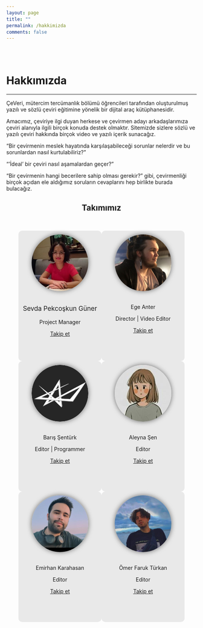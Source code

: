 ```yaml
---
layout: page
title: ""
permalink: /hakkimizda
comments: false
---
```

<link rel="stylesheet" href="https://cdnjs.cloudflare.com/ajax/libs/font-awesome/4.7.0/css/font-awesome.min.css">

<br><br>

# Hakkımızda

---

ÇeVeri, mütercim tercümanlık bölümü öğrencileri tarafından oluşturulmuş yazılı ve sözlü çeviri eğitimine yönelik bir dijital araç kütüphanesidir. 

Amacımız, çeviriye ilgi duyan herkese ve çevirmen adayı arkadaşlarımıza çeviri alanıyla ilgili birçok konuda destek olmaktır. Sitemizde sizlere sözlü ve yazılı çeviri hakkında birçok video ve yazılı içerik sunacağız.

“Bir çevirmenin meslek hayatında karşılaşabileceği sorunlar nelerdir ve bu sorunlardan nasıl kurtulabiliriz?”

“’İdeal’ bir çeviri nasıl aşamalardan geçer?”

“Bir çevirmenin hangi becerilere sahip olması gerekir?” gibi, çevirmenliği birçok açıdan ele aldığımız soruların cevaplarını hep birlikte burada bulacağız.
<h2 style="text-align:center">Takımımız</h2>
<br>
<style>
.flex-grid {
	display: flex;
	flex-wrap: wrap;
	justify-content: center;
}

.flex-grid-item {
	height: 335px;
	width: 0px;
	flex-shrink: 0;
	flex-basis: 33.3333%;
	flex-basis: 220px;
	flex-direction: row;
	display: flex;
	align-items: center;
	justify-content: center;
	
}
</style>

<div class="flex-grid">
<!-- Profil kartı -->
	<div class="flex-grid-item">
		<div style="width:200px;background: #e9e9e9;padding: 10px;border-radius: 10px;text-align-last:center;height:325px;">
			<img style="border-radius:50%;box-shadow: 0 0 13px 0px #0000008c;" src="assets/images/sevda_hoca.jfif" height="150px">
			<div style ="height:1rem"></div>
			<p style="text-align: center;font-size:17px"> Sevda Pekcoşkun Güner </p>
			<p style="text-align: center">Project Manager</p>
			<a target="_blank" href="https://www.linkedin.com/in/sevda-pekcoşkun-güner-b4093582/" class="btn follow" style=" width: -webkit-fill-available; ">Takip et</a>
		</div>
	</div>
<!-- Profil kartı -->
	<div class="flex-grid-item">
		<div style="width:200px;background: #e9e9e9;padding: 10px;border-radius: 10px;text-align-last:center;height:325px;">
			<img style="border-radius:50%;box-shadow: 0 0 13px 0px #0000008c;" src="assets/images/ege_pp.jpg" height="150px">
			<div style ="height:1rem"></div>
			<p style="text-align: center"> Ege Anter </p>
			<p style="text-align: center">Director | Video Editor</p>
			<a target="_blank" href="https://www.linkedin.com/in/ege-anter-385bb41b0/" class="btn follow" style=" width: -webkit-fill-available; ">Takip et</a>
		</div>
	</div>
	<!-- Profil kartı -->
	<div class="flex-grid-item">
		<div style="width:200px;background: #e9e9e9;padding: 10px;border-radius: 10px;text-align-last:center;height:325px;">
			<img style="border-radius:50%;box-shadow: 0 0 13px 0px #0000008c;" src="assets/images/Barocena.png" height="150px">
			<div style ="height:1rem"></div>
			<p style="text-align: center">Barış Şentürk</p>
			<p style="text-align: center">Editor | Programmer </p>
			<a target="_blank" href="https://www.linkedin.com/in/barış-şentürk/" class="btn follow" style=" width: -webkit-fill-available; ">Takip et</a>
		</div>
	</div>
	<!-- Profil kartı -->
	<div class="flex-grid-item">
		<div style="width:200px;background: #e9e9e9;padding: 10px;border-radius: 10px;text-align-last:center;height:325px;">
			<img style="border-radius:50%;box-shadow: 0 0 13px 0px #0000008c;" src="assets/images/aleyna.png" height="150px">
			<div style ="height:1rem"></div>
			<p style="text-align: center">Aleyna Şen</p>
			<p style="text-align: center">Editor</p>
			<a target="_blank" href="https://www.linkedin.com/in/aleynasen00/" class="btn follow" style=" width: -webkit-fill-available; ">Takip et</a>
		</div>
	</div>
	<!-- Profil kartı -->
	<div class="flex-grid-item">
		<div style="width:200px;background: #e9e9e9;padding: 10px;border-radius: 10px;text-align-last:center;height:325px;">
			<img style="border-radius:50%;box-shadow: 0 0 13px 0px #0000008c;" src="assets/images/emirhan_pp.jpg" height="150px">
			<div style ="height:1rem"></div>
			<p style="text-align: center">Emirhan Karahasan</p>
			<p style="text-align: center">Editor</p>
			<a target="_blank" href="https://www.linkedin.com/in/emirhan-karahasan-7634721b4/" class="btn follow" style=" width: -webkit-fill-available; ">Takip et</a>
		</div>
	</div>
	<!-- Profil kartı -->
	<div class="flex-grid-item">
		<div style="width:200px;background: #e9e9e9;padding: 10px;border-radius: 10px;text-align-last:center;height:325px;">
			<img style="border-radius:50%;box-shadow: 0 0 13px 0px #0000008c;" src="assets/images/omer_pp.jpg" height="150px">
			<div style ="height:1rem"></div>
			<p style="text-align: center">Ömer Faruk Türkan</p>
			<p style="text-align: center">Editor</p>
			<a target="_blank" href="https://www.linkedin.com/in/ömer-faruk-türkan-724141237/" class="btn follow" style=" width: -webkit-fill-available; ">Takip et</a>
		</div>
	</div>
</div>